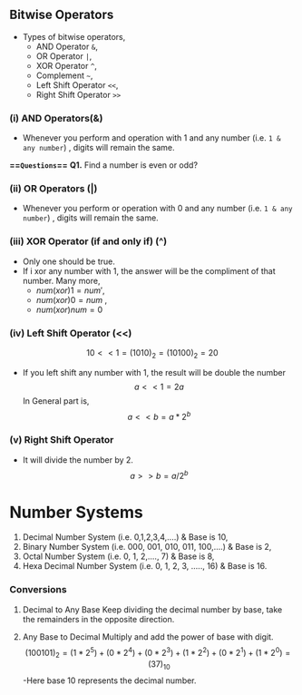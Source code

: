 
## Bitwise Operators

- Types of bitwise operators,
	- AND Operator `&`,
	- OR Operator `|`,
	- XOR Operator `^`,
	- Complement `~`,
	- Left Shift Operator `<<`,
	- Right Shift Operator `>>`

### (i) AND Operators(&)
- Whenever you perform and operation with 1 and any number (i.e. `1 & any number`) , digits will remain the same.

**==`Questions`==**
**Q1.** Find a number is even or odd? 

### (ii) OR Operators (|)
- Whenever you perform or operation with 0 and any number (i.e. `1 & any number`) , digits will remain the same.

### (iii) XOR Operator (if and only if) (^)
- Only one should be true.
- If i xor any number with 1, the answer will be the compliment of that number. Many more,
	- $num(xor)1 = num'$, 
	- $num(xor)0 = num$ , 
	- $num(xor)num = 0$


### (iv) Left Shift Operator (<<)
$$10<<1 = (1010)_2 = (10100)_2 = 20$$
- If you left shift any number with 1, the result will be double the number $$a<<1 = 2a$$In General part is, $$a<<b = a*2^b$$

### (v) Right Shift Operator

- It will divide the number by 2.$$a>>b = a/2^b$$




# Number Systems

1. Decimal Number System (i.e. 0,1,2,3,4,....) & Base is 10,
2. Binary Number System (i.e. 000, 001, 010, 011, 100,....) & Base is 2,
3. Octal Number System (i.e. 0, 1, 2,...., 7) & Base is 8,
4. Hexa Decimal Number System (i.e. 0, 1, 2, 3, ....., 16) & Base is 16.

### Conversions

1. Decimal to Any Base
	Keep dividing the decimal number by base, take the remainders in the opposite direction. 

2. Any Base to Decimal
	Multiply and add the power of base with digit.$$(100101)_2 = (1*2^5) + (0*2^4) + (0*2^3) + (1*2^2) + (0*2^1) + (1*2^0) = (37)_10$$-Here base 10 represents the decimal number.

